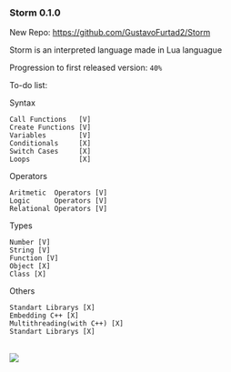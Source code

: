  ### Storm 0.1.0

New Repo: https://github.com/GustavoFurtad2/Storm

Storm is an interpreted language made in Lua languague

Progression to first released version: `40%`

To-do list:

Syntax
```
Call Functions   [V]
Create Functions [V]
Variables        [V]
Conditionals     [X]
Switch Cases     [X]
Loops            [X]
```

Operators
```
Aritmetic  Operators [V]
Logic      Operators [V]
Relational Operators [V]
```

Types
```
Number [V]
String [V]
Function [V]
Object [X]
Class [X]
```

Others
```
Standart Librarys [X]
Embedding C++ [X]
Multithreading(with C++) [X]
Standart Librarys [X]
```

<BR>
<img src="preview.png"/>
